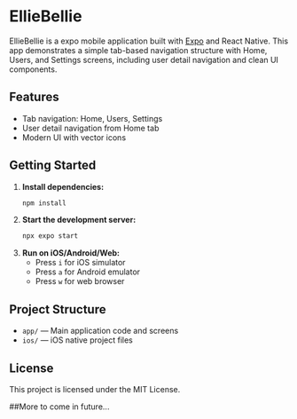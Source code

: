 # EllieBellie

EllieBellie is a expo mobile application built with [Expo](https://expo.dev/) and React Native. This app demonstrates a simple tab-based navigation structure with Home, Users, and Settings screens, including user detail navigation and clean UI components.

## Features
- Tab navigation: Home, Users, Settings
- User detail navigation from Home tab
- Modern UI with vector icons

## Getting Started

1. **Install dependencies:**
   ```bash
   npm install
   ```
2. **Start the development server:**
   ```bash
   npx expo start
   ```
3. **Run on iOS/Android/Web:**
   - Press `i` for iOS simulator
   - Press `a` for Android emulator
   - Press `w` for web browser

## Project Structure
- `app/` — Main application code and screens
- `ios/` — iOS native project files

## License

This project is licensed under the MIT License.

##More to come in future...